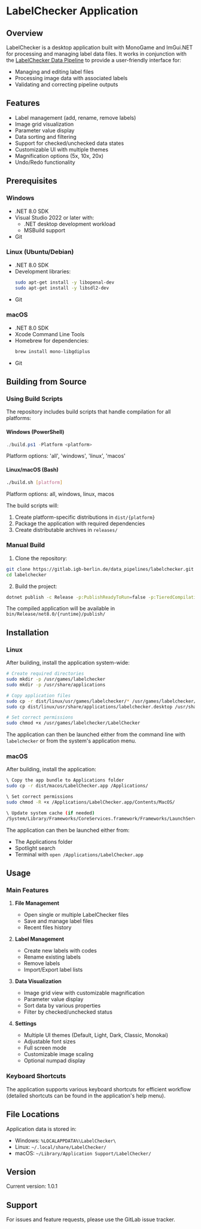 # LabelChecker Application

## Overview
LabelChecker is a desktop application built with MonoGame and ImGui.NET for processing and managing label data files. It works in conjunction with the [LabelChecker Data Pipeline](https://gitlab.igb-berlin.de/data_pipelines/labelchecker_data_pipeline) to provide a user-friendly interface for:
- Managing and editing label files
- Processing image data with associated labels
- Validating and correcting pipeline outputs

## Features
- Label management (add, rename, remove labels)
- Image grid visualization
- Parameter value display
- Data sorting and filtering
- Support for checked/unchecked data states
- Customizable UI with multiple themes
- Magnification options (5x, 10x, 20x)
- Undo/Redo functionality

## Prerequisites

### Windows
- .NET 8.0 SDK
- Visual Studio 2022 or later with:
  - .NET desktop development workload
  - MSBuild support
- Git

### Linux (Ubuntu/Debian)
- .NET 8.0 SDK
- Development libraries:
  ```bash
  sudo apt-get install -y libopenal-dev
  sudo apt-get install -y libsdl2-dev
  ```
- Git

### macOS
- .NET 8.0 SDK
- Xcode Command Line Tools
- Homebrew for dependencies:
  ```bash
  brew install mono-libgdiplus
  ```
- Git

## Building from Source

### Using Build Scripts

The repository includes build scripts that handle compilation for all platforms:

#### Windows (PowerShell)
```powershell
./build.ps1 -Platform <platform>
```
Platform options: 'all', 'windows', 'linux', 'macos'

#### Linux/macOS (Bash)
```bash
./build.sh [platform]
```
Platform options: all, windows, linux, macos

The build scripts will:
1. Create platform-specific distributions in `dist/{platform}`
2. Package the application with required dependencies
3. Create distributable archives in `releases/`

### Manual Build

1. Clone the repository:
```bash
git clone https://gitlab.igb-berlin.de/data_pipelines/labelchecker.git
cd labelchecker
```

2. Build the project:
```bash
dotnet publish -c Release -p:PublishReadyToRun=false -p:TieredCompilation=false -p:PublishAot=true --self-contained true
```

The compiled application will be available in `bin/Release/net8.0/{runtime}/publish/`

## Installation

### Linux
After building, install the application system-wide:

```bash
# Create required directories
sudo mkdir -p /usr/games/labelchecker
sudo mkdir -p /usr/share/applications

# Copy application files
sudo cp -r dist/linux/usr/games/labelchecker/* /usr/games/labelchecker/
sudo cp dist/linux/usr/share/applications/labelchecker.desktop /usr/share/applications/

# Set correct permissions
sudo chmod +x /usr/games/labelchecker/LabelChecker
```

The application can then be launched either from the command line with `labelchecker` or from the system's application menu.

### macOS
After building, install the application:

```bash
\ Copy the app bundle to Applications folder
sudo cp -r dist/macos/LabelChecker.app /Applications/

\ Set correct permissions
sudo chmod -R +x /Applications/LabelChecker.app/Contents/MacOS/

\ Update system cache (if needed)
/System/Library/Frameworks/CoreServices.framework/Frameworks/LaunchServices.framework/Support/lsregister -f /Applications/LabelChecker.app
```

The application can then be launched either from:
- The Applications folder
- Spotlight search
- Terminal with `open /Applications/LabelChecker.app`

## Usage

### Main Features
1. **File Management**
   - Open single or multiple LabelChecker files
   - Save and manage label files
   - Recent files history

2. **Label Management**
   - Create new labels with codes
   - Rename existing labels
   - Remove labels
   - Import/Export label lists

3. **Data Visualization**
   - Image grid view with customizable magnification
   - Parameter value display
   - Sort data by various properties
   - Filter by checked/unchecked status

4. **Settings**
   - Multiple UI themes (Default, Light, Dark, Classic, Monokai)
   - Adjustable font sizes
   - Full screen mode
   - Customizable image scaling
   - Optional numpad display

### Keyboard Shortcuts
The application supports various keyboard shortcuts for efficient workflow (detailed shortcuts can be found in the application's help menu).

## File Locations

Application data is stored in:
- Windows: `%LOCALAPPDATA%\LabelChecker\`
- Linux: `~/.local/share/LabelChecker/`
- macOS: `~/Library/Application Support/LabelChecker/`

## Version
Current version: 1.0.1

## Support
For issues and feature requests, please use the GitLab issue tracker.
